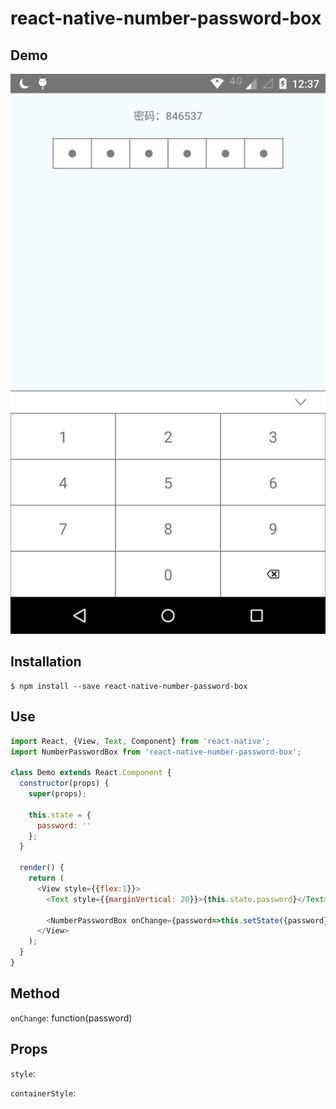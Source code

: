 # react-native-number-password-box

## Demo

![demo](https://github.com/LzxHahaha/react-native-number-password-box/blob/master/demo.png?raw=true)



## Installation

``` shell
$ npm install --save react-native-number-password-box
```



## Use

``` javascript
import React, {View, Text, Component} from 'react-native';
import NumberPasswordBox from 'react-native-number-password-box';

class Demo extends React.Component {
  constructor(props) {
  	super(props);
    
    this.state = {
      password: ''
	};
  }
  
  render() {
  	return (
      <View style={{flex:1}}>
        <Text style={{marginVertical: 20}}>{this.state.password}</Text>
        
        <NumberPasswordBox onChange={password=>this.setState({password}) />
  	  </View>
  	);
  }
}
```



## Method

`onChange`: function(password)



## Props

`style`: 

`containerStyle`: 